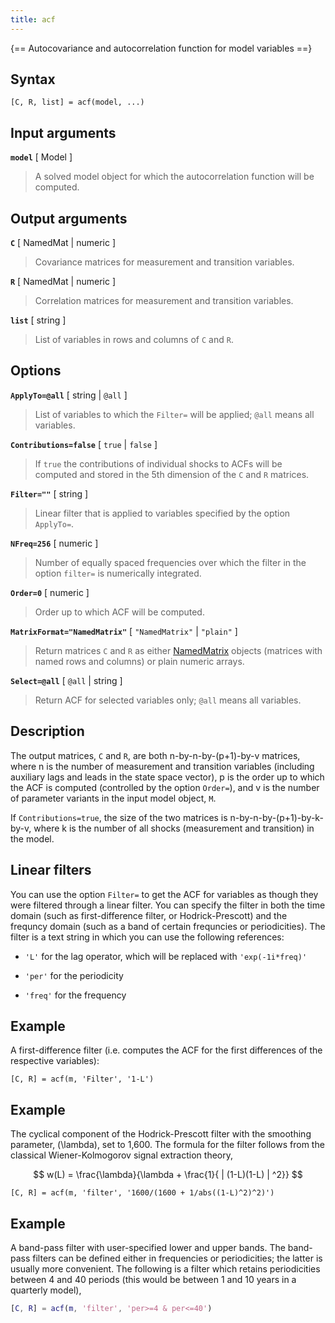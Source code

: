 ```yaml
---
title: acf
---
```


{== Autocovariance and autocorrelation function for model variables ==}


## Syntax 

    [C, R, list] = acf(model, ...)


## Input arguments 

__`model`__ [ Model ]
> 
> A solved model object for which the autocorrelation function will be
> computed.
> 


## Output arguments 


__`C`__ [ NamedMat | numeric ]
> 
> Covariance matrices for measurement and transition variables.
> 

__`R`__ [ NamedMat | numeric ]
> 
> Correlation matrices for measurement and transition variables.
> 

__`list`__ [ string ]
> 
> List of variables in rows and columns of `C` and `R`.
> 

## Options 

__`ApplyTo=@all`__ [ string | `@all` ]
> 
> List of variables to which the `Filter=` will be applied; `@all` means
> all variables.
> 

__`Contributions=false`__ [ `true` | `false` ]
> 
> If `true` the contributions of individual shocks to ACFs will be computed
> and stored in the 5th dimension of the `C` and `R` matrices.
> 

__`Filter=""`__ [ string ]
> 
> Linear filter that is applied to variables specified by the option
>`ApplyTo=`.
> 

__`NFreq=256`__ [ numeric ]
> 
> Number of equally spaced frequencies over which the filter in the option
> `filter=` is numerically integrated.
> 


__`Order=0`__ [ numeric ]
> 
> Order up to which ACF will be computed.
> 

__`MatrixFormat="NamedMatrix"`__ [ `"NamedMatrix"` | `"plain"` ] 
> 
> Return matrices `C` and `R` as either
> [NamedMatrix](../../DataManagement/@NamedMatrix/index.md) objects
> (matrices with named rows and columns) or plain numeric arrays.
> 

__`Select=@all`__ [ `@all` | string ]
> 
> Return ACF for selected variables only; `@all` means all variables.
> 

## Description 

The output matrices, `C` and `R`, are both n-by-n-by-(p+1)-by-v matrices,
where n is the number of measurement and transition variables (including
auxiliary lags and leads in the state space vector), p is the order up to
which the ACF is computed (controlled by the option `Order=`), and v is
the number of parameter variants in the input model object, `M`.

If `Contributions=true`, the size of the two matrices is
n-by-n-by-(p+1)-by-k-by-v, where k is the number of all shocks
(measurement and transition) in the model.


## Linear filters


You can use the option `Filter=` to get the ACF for variables as though
they were filtered through a linear filter. You can specify the filter in
both the time domain (such as first-difference filter, or
Hodrick-Prescott) and the frequncy domain (such as a band of certain
frequncies or periodicities). The filter is a text string in which you
can use the following references:

* `'L'` for the lag operator, which will be replaced with `'exp(-1i*freq)'`

* `'per'` for the periodicity

* `'freq'` for the frequency


## Example


A first-difference filter (i.e. computes the ACF for the first
differences of the respective variables):

```
[C, R] = acf(m, 'Filter', '1-L')
```


## Example


The cyclical component of the Hodrick-Prescott filter with the smoothing
parameter, \(\lambda\), set to 1,600. The formula for the filter follows
from the classical Wiener-Kolmogorov signal extraction theory, 

$$
w(L) = \frac{\lambda}{\lambda + \frac{1}{ | (1-L)(1-L) | ^2}}
$$


```
[C, R] = acf(m, 'filter', '1600/(1600 + 1/abs((1-L)^2)^2)')
```


## Example


A band-pass filter with user-specified lower and upper bands. The
band-pass filters can be defined either in frequencies or periodicities;
the latter is usually more convenient. The following is a filter which
retains periodicities between 4 and 40 periods (this would be between 1
and 10 years in a quarterly model), 

```matlab
[C, R] = acf(m, 'filter', 'per>=4 & per<=40')
```


